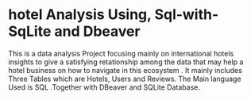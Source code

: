 # hotel Analysis Using, Sql-with-SqLite and Dbeaver
This is a data analysis Project focusing mainly on international hotels insights to give a satisfying retationship  among the data that may help a hotel business on how to navigate  in this ecosystem . It mainly includes Three Tables which are Hotels, Users and Reviews.
The Main language Used is SQL .Together with DBeaver and SQLite Database.
